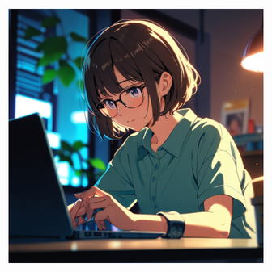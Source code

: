 ![Alt text](https://raw.githubusercontent.com/omika-45/omika-45/refs/heads/main/Leonardo_Anime_XL_A_cream_colour_background_banner_in_which_a_0.jpg
)




